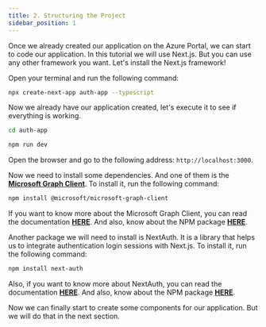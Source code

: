 ```yaml
---
title: 2. Structuring the Project
sidebar_position: 1
---
```


Once we already created our application on the Azure Portal, we can start to code our application. In this tutorial we will use Next.js. But you can use any other framework you want. Let's install the Next.js framework!

Open your terminal and run the following command:

```bash
npx create-next-app auth-app --typescript 
```

Now we already have our application created, let's execute it to see if everything is working.

```bash
cd auth-app
```

```bash
npm run dev
```

Open the browser and go to the following address: `http://localhost:3000`.

Now we need to install some dependencies. And one of them is the **[Microsoft Graph Client](https://learn.microsoft.com/en-us/graph/sdks/create-client?tabs=Javascript)**. To install it, run the following command:

```bash
npm install @microsoft/microsoft-graph-client
```

If you want to know more about the Microsoft Graph Client, you can read the documentation **[HERE](https://docs.microsoft.com/en-us/graph/sdks/sdks-overview)**. And also, know about the NPM package **[HERE](https://www.npmjs.com/package/@microsoft/microsoft-graph-client)**.

Another package we will need to install is NextAuth. It is a library that helps us to integrate authentication login sessions with Next.js. To install it, run the following command:

```bash
npm install next-auth
```

Also, if you want to know more about NextAuth, you can read the documentation **[HERE](https://next-auth.js.org/)**. And also, know about the NPM package **[HERE](https://www.npmjs.com/package/next-auth)**.

Now we can finally start to create some components for our application. But we will do that in the next section.

